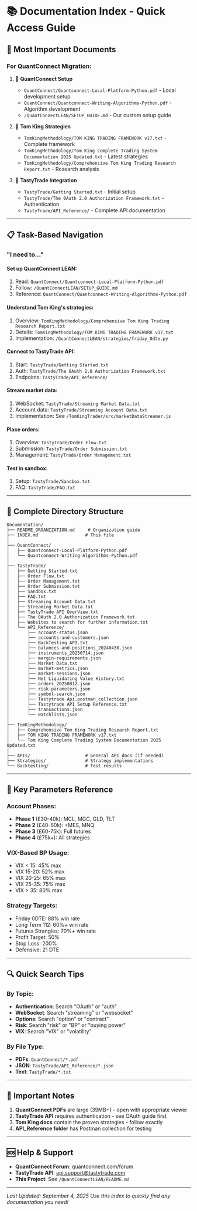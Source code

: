 # 📚 Documentation Index - Quick Access Guide

## 🌟 Most Important Documents

### For QuantConnect Migration:
1. 📘 **QuantConnect Setup**
   - `QuantConnect/Quantconnect-Local-Platform-Python.pdf` - Local development setup
   - `QuantConnect/Quantconnect-Writing-Algorithms-Python.pdf` - Algorithm development
   - `/QuantConnectLEAN/SETUP_GUIDE.md` - Our custom setup guide

2. 🎯 **Tom King Strategies**
   - `TomKingMethodology/TOM KING TRADING FRAMEWORK v17.txt` - Complete framework
   - `TomKingMethodology/Tom King Complete Trading System Documentation 2025 Updated.txt` - Latest strategies
   - `TomKingMethodology/Comprehensive Tom King Trading Research Report.txt` - Research analysis

3. 🔗 **TastyTrade Integration**
   - `TastyTrade/Getting Started.txt` - Initial setup
   - `TastyTrade/The 0Auth 2.0 Authorization Framework.txt` - Authentication
   - `TastyTrade/API_Reference/` - Complete API documentation

---

## 📋 Task-Based Navigation

### "I need to..."

#### **Set up QuantConnect LEAN:**
1. Read: `QuantConnect/Quantconnect-Local-Platform-Python.pdf`
2. Follow: `/QuantConnectLEAN/SETUP_GUIDE.md`
3. Reference: `QuantConnect/Quantconnect-Writing-Algorithms-Python.pdf`

#### **Understand Tom King's strategies:**
1. Overview: `TomKingMethodology/Comprehensive Tom King Trading Research Report.txt`
2. Details: `TomKingMethodology/TOM KING TRADING FRAMEWORK v17.txt`
3. Implementation: `/QuantConnectLEAN/strategies/friday_0dte.py`

#### **Connect to TastyTrade API:**
1. Start: `TastyTrade/Getting Started.txt`
2. Auth: `TastyTrade/The 0Auth 2.0 Authorization Framework.txt`
3. Endpoints: `TastyTrade/API_Reference/`

#### **Stream market data:**
1. WebSocket: `TastyTrade/Streaming Market Data.txt`
2. Account data: `TastyTrade/Streaming Account Data.txt`
3. Implementation: See `/TomKingTrader/src/marketDataStreamer.js`

#### **Place orders:**
1. Overview: `TastyTrade/Order Flow.txt`
2. Submission: `TastyTrade/Order Submission.txt`
3. Management: `TastyTrade/Order Management.txt`

#### **Test in sandbox:**
1. Setup: `TastyTrade/Sandbox.txt`
2. FAQ: `TastyTrade/FAQ.txt`

---

## 📂 Complete Directory Structure

```
Documentation/
├── README_ORGANIZATION.md     # Organization guide
├── INDEX.md                  # This file
│
├── QuantConnect/
│   ├── Quantconnect-Local-Platform-Python.pdf
│   └── Quantconnect-Writing-Algorithms-Python.pdf
│
├── TastyTrade/
│   ├── Getting Started.txt
│   ├── Order Flow.txt
│   ├── Order Management.txt
│   ├── Order Submission.txt
│   ├── Sandbox.txt
│   ├── FAQ.txt
│   ├── Streaming Account Data.txt
│   ├── Streaming Market Data.txt
│   ├── TastyTrade API OverView.txt
│   ├── The 0Auth 2.0 Authorization Framework.txt
│   ├── Websites to search for further information.txt
│   └── API_Reference/
│       ├── account-status.json
│       ├── accounts-and-customers.json
│       ├── BackTesting API.txt
│       ├── balances-and-positions_20240430.json
│       ├── instruments_20250714.json
│       ├── margin-requirements.json
│       ├── Market Data.txt
│       ├── market-metrics.json
│       ├── market-sessions.json
│       ├── Net Liquidating Value History.txt
│       ├── orders_20250812.json
│       ├── risk-parameters.json
│       ├── symbol-search.json
│       ├── Tastytrade Api.postman_collection.json
│       ├── Tastytrade API Setup Reference.txt
│       ├── transactions.json
│       └── watchlists.json
│
├── TomKingMethodology/
│   ├── Comprehensive Tom King Trading Research Report.txt
│   ├── TOM KING TRADING FRAMEWORK v17.txt
│   └── Tom King Complete Trading System Documentation 2025 Updated.txt
│
├── APIs/                     # General API docs (if needed)
├── Strategies/               # Strategy implementations
└── Backtesting/              # Test results
```

---

## 🎯 Key Parameters Reference

### Account Phases:
- **Phase 1** (£30-40k): MCL, MGC, GLD, TLT
- **Phase 2** (£40-60k): +MES, MNQ
- **Phase 3** (£60-75k): Full futures
- **Phase 4** (£75k+): All strategies

### VIX-Based BP Usage:
- VIX < 15: 45% max
- VIX 15-20: 52% max
- VIX 20-25: 65% max
- VIX 25-35: 75% max
- VIX > 35: 80% max

### Strategy Targets:
- Friday 0DTE: 88% win rate
- Long Term 112: 60%+ win rate
- Futures Strangles: 70%+ win rate
- Profit Target: 50%
- Stop Loss: 200%
- Defensive: 21 DTE

---

## 🔍 Quick Search Tips

### By Topic:
- **Authentication**: Search "OAuth" or "auth"
- **WebSocket**: Search "streaming" or "websocket"
- **Options**: Search "option" or "contract"
- **Risk**: Search "risk" or "BP" or "buying power"
- **VIX**: Search "VIX" or "volatility"

### By File Type:
- **PDFs**: `QuantConnect/*.pdf`
- **JSON**: `TastyTrade/API_Reference/*.json`
- **Text**: `TastyTrade/*.txt`

---

## 📌 Important Notes

1. **QuantConnect PDFs** are large (39MB+) - open with appropriate viewer
2. **TastyTrade API** requires authentication - see OAuth guide first
3. **Tom King docs** contain the proven strategies - follow exactly
4. **API_Reference folder** has Postman collection for testing

---

## 🆘 Help & Support

- **QuantConnect Forum**: quantconnect.com/forum
- **TastyTrade API**: api.support@tastytrade.com
- **This Project**: See `/QuantConnectLEAN/README.md`

---

*Last Updated: September 4, 2025*
*Use this index to quickly find any documentation you need!*